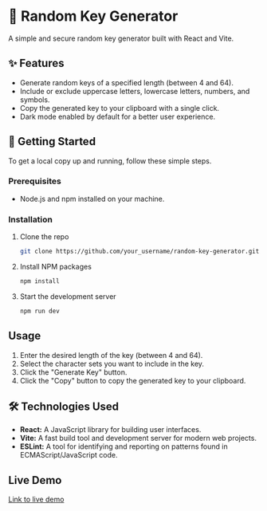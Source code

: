 # 🔐 Random Key Generator

A simple and secure random key generator built with React and Vite.

## ✨ Features

*   Generate random keys of a specified length (between 4 and 64).
*   Include or exclude uppercase letters, lowercase letters, numbers, and symbols.
*   Copy the generated key to your clipboard with a single click.
*   Dark mode enabled by default for a better user experience.

## 🚀 Getting Started

To get a local copy up and running, follow these simple steps.

### Prerequisites

*   Node.js and npm installed on your machine.

### Installation

1.  Clone the repo
    ```sh
    git clone https://github.com/your_username/random-key-generator.git
    ```
2.  Install NPM packages
    ```sh
    npm install
    ```
3.  Start the development server
    ```sh
    npm run dev
    ```

## Usage

1.  Enter the desired length of the key (between 4 and 64).
2.  Select the character sets you want to include in the key.
3.  Click the "Generate Key" button.
4.  Click the "Copy" button to copy the generated key to your clipboard.

## 🛠️ Technologies Used

*   **React:** A JavaScript library for building user interfaces.
*   **Vite:** A fast build tool and development server for modern web projects.
*   **ESLint:** A tool for identifying and reporting on patterns found in ECMAScript/JavaScript code.

## Live Demo

[Link to live demo](https://your-live-demo-link.com)